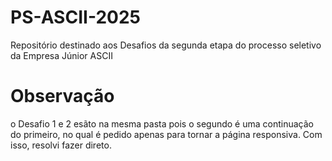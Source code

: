 # PS-ASCII-2025
Repositório destinado aos Desafios da segunda etapa do processo seletivo da Empresa Júnior ASCII

# Observação
o Desafio 1 e 2 esãto na mesma pasta pois o segundo é uma continuação do primeiro, no qual é pedido apenas para tornar a página responsiva. Com isso, resolvi fazer direto.
